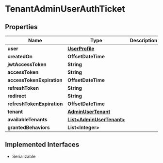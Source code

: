 

# TenantAdminUserAuthTicket


## Properties

| Name | Type | Description | Notes |
|------------ | ------------- | ------------- | -------------|
|**user** | [**UserProfile**](UserProfile.md) |  |  [optional] |
|**createdOn** | **OffsetDateTime** |  |  [optional] |
|**jwtAccessToken** | **String** |  |  [optional] |
|**accessToken** | **String** |  |  [optional] |
|**accessTokenExpiration** | **OffsetDateTime** |  |  [optional] |
|**refreshToken** | **String** |  |  [optional] |
|**redirect** | **String** |  |  [optional] |
|**refreshTokenExpiration** | **OffsetDateTime** |  |  [optional] |
|**tenant** | [**AdminUserTenant**](AdminUserTenant.md) |  |  [optional] |
|**availableTenants** | [**List&lt;AdminUserTenant&gt;**](AdminUserTenant.md) |  |  [optional] |
|**grantedBehaviors** | **List&lt;Integer&gt;** |  |  [optional] |


## Implemented Interfaces

* Serializable


